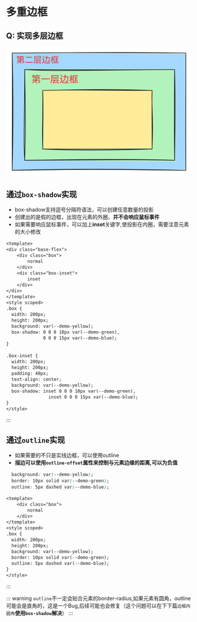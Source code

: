 # 多重边框

## Q: 实现多层边框
![一层Div实现内层圆角边框](/assets/img/css-secret/double-border.svg)
## **通过`box-shadow`实现**
- box-shadow支持逗号分隔符语法，可以创建任意数量的投影
- 创建出的是假的边框，出现在元素的外圈，**并不会响应鼠标事件**
- 如果需要响应鼠标事件，可以加上**inset**关键字,使投影在内圈，需要注意元素的大小修改



```vue preview
<template>
<div class="base-flex">
    <div class="box">
        normal
    </div>
    <div class="box-inset">
        inset
    </div>
</div>
</template>
<style scoped>
.box {
  width: 200px;
  height: 200px;
  background: var(--demo-yellow);
  box-shadow: 0 0 0 10px var(--demo-green),
              0 0 0 15px var(--demo-blue);
}

.box-inset {
  width: 200px;
  height: 200px;
  padding: 40px;
  text-align: center;
  background: var(--demo-yellow);
  box-shadow: inset 0 0 0 10px var(--demo-green),
                inset 0 0 0 15px var(--demo-blue);
}
</style>
```
:::

## **通过`outline`实现**
- 如果需要的不只是实线边框，可以使用outline
- **描边可以使用`outline-offset`属性来控制与元素边缘的距离,可以为负值**
```CSS
  background: var(--demo-yellow);
  border: 10px solid var(--demo-green);
  outline: 5px dashed var(--demo-blue);
```




```vue preview
<template>
    <div class="box">
        normal
    </div>
</template>
<style scoped>
.box {
  width: 200px;
  height: 200px;
  background: var(--demo-yellow);
  border: 10px solid var(--demo-green);
  outline: 5px dashed var(--demo-blue);
}
</style>
```
:::

::: warning
`outline`不一定会贴合元素的border-radius,如果元素有圆角，outline可能会是直角的，这是一个Bug,后续可能也会修复（这个问题可以在下下篇`边框内圆角`**使用`box-shadow`解决**）
:::
